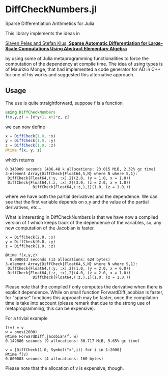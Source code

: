 # DiffCheckNumbers.jl
Sparse Differentiation Arithmetics for Julia

This library implements the ideas in 

[Slaven Peles and Stefan Klus, **Sparse Automatic Differentiation for Large-Scale Computations Using Abstract Elementary Algebra**](https://arxiv.org/abs/1505.00838)

by using some of Julia metaprogramming functionalities to force the computation of the dependency at compile time. The idea of using types is of Maurizio Monge, that had implemented a code generator for AD in C++ for one of his works and suggested this alternative approach.

## Usage
The use is quite straightforward, suppose f is a function 
```julia
using DiffCheckNumbers
f(x,y,z) = [x*y+1, x+2*z, z]
```
we can now define
```julia
x = DiffCheck(1.0, :x)
y = DiffCheck(1.0, :y)
z = DiffCheck(1.0, :z)
@time f(x, y, z) 
```
which returns
```
0.343909 seconds (406.48 k allocations: 23.015 MiB, 2.32% gc time)
3-element Array{DiffCheck{Float64,S,N} where N where S,1}:
 DiffCheck{Float64,(:y, :x),2}(2.0, (y = 1.0, x = 1.0))
 DiffCheck{Float64,(:z, :x),2}(3.0, (z = 2.0, x = 1.0))
            DiffCheck{Float64,(:z,),1}(1.0, (z = 1.0,))

```
where we have both the partial derivatives and the dependence.
We can see that the first variable depends on x,y and the value of the partial derivatives, etc...

What is interesting in DiffCheckNumbers is that we have now a compiled version of f which keeps track of the dependence of the variables, so, any new computation of the Jacobian is faster.

```
x = DiffCheck(2.0, :x)
y = DiffCheck(0.0, :y)
z = DiffCheck(1.0, :z)

@time f(x,y,z)
  0.000013 seconds (13 allocations: 624 bytes)
3-element Array{DiffCheck{Float64,S,N} where N where S,1}:
 DiffCheck{Float64,(:y, :x),2}(1.0, (y = 2.0, x = 0.0))
 DiffCheck{Float64,(:z, :x),2}(4.0, (z = 2.0, x = 1.0))
            DiffCheck{Float64,(:z,),1}(1.0, (z = 1.0,))
```
Please note that the compiled f only computes the derivative when there is explicit dependence.
While on small function ForwardDiff.jacobian is faster, for "sparse" functions this approach may be faster, once the compilation time is take into account (please remark that due to the strong use of metaprogramming, this can be expensive).

For a trivial example
```
f(v) = v
w = ones(2000)
@time ForwardDiff.jacobian(f, w)
0.142886 seconds (9 allocations: 30.717 MiB, 5.65% gc time)

v = [DiffCheck(1.0, Symbol("x",i)) for i in 1:2000]
@time f(v)
0.000003 seconds (4 allocations: 160 bytes)
```

Please note that the allocation of v is expensive, though.
